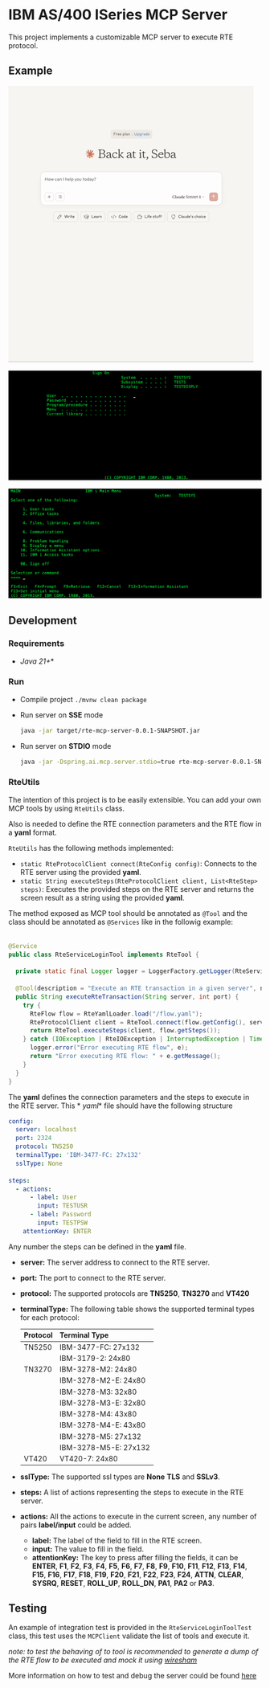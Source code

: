 # IBM AS/400 ISeries MCP Server

This project implements a customizable MCP server to execute RTE protocol.

## Example

![demo](./docs/rte_claude.gif)

![screen1](./docs/rte_screen_1.png)

![screen2](./docs/rte_screen_2.png)

## Development

### Requirements

* *Java 21+**

### Run

* Compile project `./mvnw clean package`
* Run server on **SSE** mode

    ```bash
    java -jar target/rte-mcp-server-0.0.1-SNAPSHOT.jar
    ```
* Run server on **STDIO** mode

    ```bash
    java -jar -Dspring.ai.mcp.server.stdio=true rte-mcp-server-0.0.1-SNAPSHOT.jar
    ```

### RteUtils

The intention of this project is to be easily extensible. You can add your own MCP tools by
using `RteUtils` class.

Also is needed to define the RTE connection parameters and the RTE flow in a **yaml** format.

`RteUtils` has the following methods implemented:

* `static RteProtocolClient connect(RteConfig config)`: Connects to the RTE server using the
  provided **yaml**.
* `static String executeSteps(RteProtocolClient client, List<RteStep> steps)`: Executes the provided
  steps on the RTE server and returns the screen result as a string using the provided **yaml**.

The method exposed as MCP tool should be annotated as `@Tool` and the class should be annotated as `@Services` like in the
followig example:

```java

@Service
public class RteServiceLoginTool implements RteTool {

  private static final Logger logger = LoggerFactory.getLogger(RteServiceLoginTool.class);

  @Tool(description = "Execute an RTE transaction in a given server", name = "TN5250 Login")
  public String executeRteTransaction(String server, int port) {
    try {
      RteFlow flow = RteYamlLoader.load("/flow.yaml");
      RteProtocolClient client = RteTool.connect(flow.getConfig(), server, port);
      return RteTool.executeSteps(client, flow.getSteps());
    } catch (IOException | RteIOException | InterruptedException | TimeoutException e) {
      logger.error("Error executing RTE flow", e);
      return "Error executing RTE flow: " + e.getMessage();
    }
  }
}
```

The **yaml** defines the connection parameters and the steps to execute in the RTE server. This *
*yaml** file should have the following structure

```yaml
config:
  server: localhost
  port: 2324
  protocol: TN5250
  terminalType: 'IBM-3477-FC: 27x132'
  sslType: None

steps:
  - actions:
      - label: User
        input: TESTUSR
      - label: Password
        input: TESTPSW
    attentionKey: ENTER
```

Any number the steps can be defined in the **yaml** file.

* **server:** The server address to connect to the RTE server.
* **port:** The port to connect to the RTE server.
* **protocol:** The supported protocols are **TN5250**, **TN3270** and **VT420**
* **terminalType:** The following table shows the supported terminal types for each protocol:

  | Protocol | Terminal Type         |
    |----------|-----------------------|
  | TN5250   | IBM-3477-FC: 27x132   |
  |          | IBM-3179-2: 24x80     |
  | TN3270   | IBM-3278-M2: 24x80    |
  |          | IBM-3278-M2-E: 24x80  |
  |          | IBM-3278-M3: 32x80    |
  |          | IBM-3278-M3-E: 32x80  |
  |          | IBM-3278-M4: 43x80    |
  |          | IBM-3278-M4-E: 43x80  |
  |          | IBM-3278-M5: 27x132   |
  |          | IBM-3278-M5-E: 27x132 |
  | VT420    | VT420-7: 24x80        |

* **sslType:** The supported ssl types are **None** **TLS** and **SSLv3**.
* **steps:** A list of actions representing the steps to execute in the RTE server.
* **actions:** All the actions to execute in the current screen, any number of pairs **label/input**
  could be added.
  * **label:** The label of the field to fill in the RTE screen.
  * **input:** The value to fill in the field.
  * **attentionKey:** The key to press after filling the fields, it can be **ENTER**, **F1**,
    **F2**, **F3**, **F4**, **F5**, **F6**, **F7**, **F8**, **F9**, **F10**, **F11**,
    **F12**, **F13**, **F14**, **F15**, **F16**, **F17**, **F18**, **F19**, **F20**, **F21**,
    **F22**, **F23**, **F24**, **ATTN**, **CLEAR**, **SYSRQ**, **RESET**, **ROLL_UP**,
    **ROLL_DN**, **PA1**, **PA2** or **PA3**.

## Testing

An example of integration test is provided in the `RteServiceLoginToolTest` class, this test uses
the `MCPClient` validate the list of tools and execute it.

*note: to test the behaving of to tool is recommended to generate a dump of the RTE flow to be
executed and mock it using [wiresham](https://github.com/abstracta/wiresham)*

More information on how to test and debug the server could be found [here](https://modelcontextprotocol.io/docs/tools/debugging)